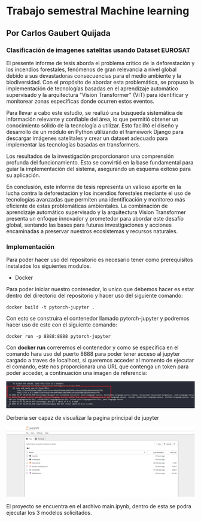 # Trabajo semestral Machine learning

## Por Carlos Gaubert Quijada

### Clasificación de imagenes satelitas usando Dataset EUROSAT

El presente informe de tesis aborda el problema crítico de la deforestación y
los incendios forestales, fenómenos de gran relevancia a nivel global debido a
sus devastadoras consecuencias para el medio ambiente y la biodiversidad. Con el
propósito de abordar esta problemática, se propuso la implementación de
tecnologías basadas en el aprendizaje automático supervisado y la arquitectura
"Vision Transformer" (ViT) para identificar y monitorear zonas específicas donde
ocurren estos eventos.

Para llevar a cabo este estudio, se realizó una búsqueda sistemática de
información relevante y confiable del área, lo que permitió obtener un
conocimiento sólido de la tecnología a utilizar. Esto facilitó el diseño y
desarrollo de un módulo en Python utilizando el framework Django para descargar
imágenes satelitales y crear un dataset adecuado para implementar las
tecnologías basadas en transformers.

Los resultados de la investigación proporcionaron una comprensión profunda del
funcionamiento. Esto se convirtió en la base fundamental para guiar la
implementación del sistema, asegurando un esquema exitoso para su aplicación.

En conclusión, este informe de tesis representa un valioso aporte en la lucha
contra la deforestación y los incendios forestales mediante el uso de
tecnologías avanzadas que permiten una identificación y monitoreo más eficiente
de estas problemáticas ambientales. La combinación de aprendizaje automático
supervisado y la arquitectura Vision Transformer presenta un enfoque innovador y
prometedor para abordar este desafío global, sentando las bases para futuras
investigaciones y acciones encaminadas a preservar nuestros ecosistemas y
recursos naturales.

### Implementación

Para poder hacer uso del repositorio es necesario tener como prerequisitos
instalados los siguientes modulos.

- Docker

Para poder iniciar nuestro contenedor, lo unico que debemos hacer es estar dentro del directorio del repositorio y hacer uso del
siguiente comando:

```
docker build -t pytorch-jupyter .
```

Con esto se construira el contenedor llamado pytorch-jupyter y podremos hacer uso de este con el siguiente comando:

```
docker run -p 8888:8888 pytorch-jupyter
```

Con **docker run** correremos el contenedor y como se especifica en el comando hara uso del puerto 8888 para poder tener acceso al jupyter cargado a traves de localhost, si queremos acceder al momento de ejecutar el comando, este nos proporcionara una URL que contenga un token para poder acceder, a continuación una imagen de referencia:

![Terminal](/images/terminaljupyter.png)

Derberia ser capaz de visualizar la pagina principal de jupyter 

![Pagina principal jupyter](/images/jupyter.png)

El proyecto se encuentra en el archivo main.ipynb, dentro de esta se podra ejecutar los 3 modelos solicitados.